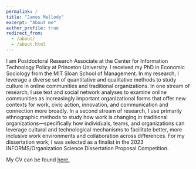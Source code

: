 ```yaml
---
permalink: /
title: "James Mellody"
excerpt: "About me"
author_profile: true
redirect_from: 
  - /about/
  - /about.html
---
```


I am Postdoctoral Research Associate at the Center for Information Technology Policy at Princeton University. I received my PhD in Economic Sociology from the MIT Sloan School of Management. In my research, I leverage a diverse set of quantitative and qualitative methods to study culture in online communities and traditional organizations. In one stream of research, I use text and social network analyses to examine online communities as increasingly important organizational forms that offer new contexts for work, civic action, innovation, and communication and connection more broadly. In a second stream of research, I use primarily ethnographic methods to study how work is changing in traditional organizations—specifically how individuals, teams, and organizations can leverage cultural and technological mechanisms to facilitate better, more inclusive work environments and collaboration across differences. For my dissertation work, I was selected as a finalist in the 2023 INFORMS/Organization Science Dissertation Proposal Competition.

My CV can be found <a href="files/Mellody_CV_2025.pdf" target="_blank">here.</a>